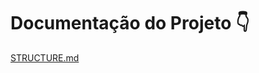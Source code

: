 # Documentação do Projeto :point_down:

[STRUCTURE.md](https://github.com/Brunoo-Lima/test-mw-front-end/blob/main/STRUCTURE.md)
